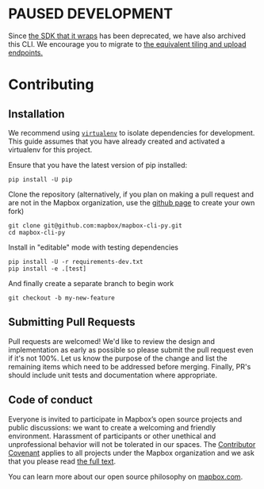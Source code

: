 # PAUSED DEVELOPMENT

Since [the SDK that it wraps](https://github.com/mapbox/mapbox-sdk-py/blob/master/CONTRIBUTING.md#attention-this-project-is-paused) has been deprecated, we have also archived this CLI. We encourage you to migrate to [the equivalent tiling and upload endpoints.](https://docs.mapbox.com/api/maps/mapbox-tiling-service/)

# Contributing

## Installation

We recommend using [`virtualenv`](https://virtualenv.readthedocs.org/en/latest/) to isolate dependencies for development.
This guide assumes that you have already created and activated a virtualenv for this project.

Ensure that you have the latest version of pip installed:
```
pip install -U pip
```

Clone the repository (alternatively, if you plan on making a pull request and are not in the Mapbox organization, use the [github page](https://github.com/mapbox/mapbox-cli-py) to create your own fork)
```
git clone git@github.com:mapbox/mapbox-cli-py.git
cd mapbox-cli-py
```

Install in "editable" mode with testing dependencies
```
pip install -U -r requirements-dev.txt
pip install -e .[test]
```

And finally create a separate branch to begin work
```
git checkout -b my-new-feature
```


## Submitting Pull Requests

Pull requests are welcomed! We'd like to review the design and implementation as early as 
possible so please submit the pull request even if it's not 100%. 
Let us know the purpose of the change and list the remaining items which need to be
addressed before merging. Finally, PR's should include unit tests and documentation 
where appropriate.


## Code of conduct

Everyone is invited to participate in Mapbox’s open source projects and public discussions: we want to create a welcoming and friendly environment. Harassment of participants or other unethical and unprofessional behavior will not be tolerated in our spaces. The [Contributor Covenant](http://contributor-covenant.org) applies to all projects under the Mapbox organization and we ask that you please read [the full text](http://contributor-covenant.org/version/1/2/0/).

You can learn more about our open source philosophy on [mapbox.com](https://www.mapbox.com/about/open/).

